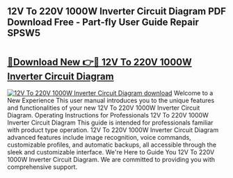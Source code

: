 ## 12V To 220V 1000W Inverter Circuit Diagram PDF Download Free - Part-fly User Guide Repair SPSW5

# <h2><a href="http://dfkufvn.blite.top/?on=12V+To+220V+1000W+Inverter+Circuit+Diagram">🔗Download New 👉🔴 12V To 220V 1000W Inverter Circuit Diagram</a></h2>

[![12V To 220V 1000W Inverter Circuit Diagram download](https://i.imgur.com/lujVjoI.png)](http://dfkufvn.blite.top/?on=12V+To+220V+1000W+Inverter+Circuit+Diagram)
Welcome to a New Experience This user manual introduces you to the unique features and functionalities of your new 12V To 220V 1000W Inverter Circuit Diagram. Operating Instructions for Professionals 12V To 220V 1000W Inverter Circuit Diagram This guide is intended for professionals familiar with product type operation. 12V To 220V 1000W Inverter Circuit Diagram advanced features include image recognition, voice commands, customizable profiles, and automatic backups, all accessible through the sleek and customizable interface. We're Here to Guide You 12V To 220V 1000W Inverter Circuit Diagram. We are committed to providing you with comprehensive support.
